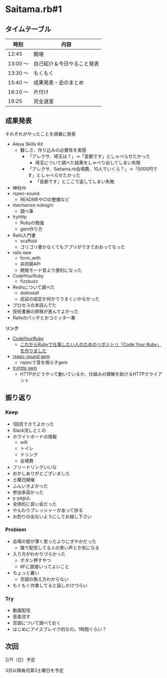 # Saitama.rb#1

## タイムテーブル

| 時刻      | 内容            |
| ------- | ------------- |
| 12:45   | 開場            |
| 13:00 ～ | 自己紹介＆今日やること発表 |
| 13:30 ～ | もくもく          |
| 15:40 ～ | 成果発表・会のまとめ    |
| 16:10 ～ | 片付け           |
| 16:25   | 完全退室          |

## 成果発表

それぞれがやったことを順番に発表

- Alexa Skills Kit
  - 難しさ、作り込みの必要性を実感
    - 「アレクサ、埼玉は？」→「首都です」としゃべらせたかった
      - 埼玉について調べた結果をしゃべり出してしまい失敗
    - 「アレクサ、Saitama.rb会場費、10人でいくら？」→「5000円です」としゃべらせたかった
      - 「首都です」とここで返してしまい失敗
- 神社rb
- rspec-sound
  - READMEやCIの整備など
- mechanize nokogiri
  - 調べ事
- tryhttp
  - Rubyの勉強
  - gem作り方
- Rails入門書
  - scaffold
  - ゴリゴリ書かなくてもアプリができておおってなった
- rails new
  - form_with
  - 非同期API
  - 開発モード昔より便利になった
- CodeYourRuby
  - fizzbuzz
- Redisについて調べた
  - dotinstall
  - 認証の設定か何かでうまくいかなかった
- プロセスの本読んでた
- 技術書展の原稿が進んでよかった
- Railsのパッチとかコミッター業

**リンク**

- [CodeYourRuby](https://github.com/chooyan-eng/code-your-ruby)
  - [これからRubyで仕事したい人のためのリポジトリ「Code Your Ruby」を作りました](https://qiita.com/chooyan_eng/items/46f5724202f90ab4004d)
- [rspec-sound gem](https://github.com/junk0612/rspec-sound)
  - rspecで音を鳴らすgem
- [tryhttp gem](https://github.com/chooyan-eng/tryhttp)
  - HTTPがどうやって動いているか、仕組みの理解を助けるHTTPクライアント

## 振り返り

### Keep

- 1回目できてよかった
- Slack流しとくの
- ホワイトボードの情報
  - wifi
  - トイレ
  - ドリンク
  - 会場費
- フリードリンクいいな
- おかしありがとございました
- 土曜日開催
- ふんいきよかった
- 参加率高かった
- y-yagi△
- 全体的に良い会だった
- やんわりプレッシャーがあって捗る
- お釣りの出ないようにしてお越し下さい

### Problem

- 会場の壁が薄く思ったよりにぎやかだった
  - 隣で配信してる人の笑い声とか気になる
- 入り方がわかりづらかった
  - ボタン押すやつ
  - 6Fに直接いってよいこと
- ちょっと暑い
  - 空調の換え方わからない
- もくもく作業してると話しかけづらい

### Try

- 動画配信
- 音楽流す
- 空調について調べておく
- はじめにアイスブレイク的なの。1時間ぐらい？

## 次回

2/11（日）予定

3月以降毎月第3土曜日を予定

